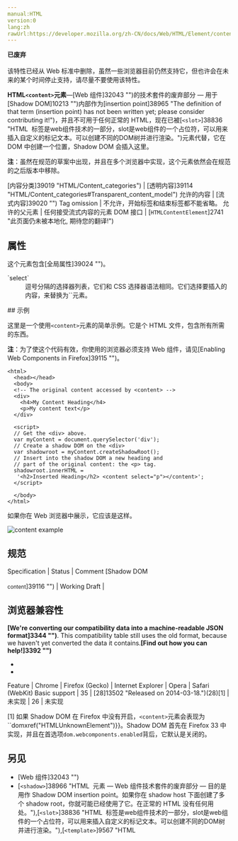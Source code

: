 ```yaml
---
manual:HTML
version:0
lang:zh
rawUrl:https://developer.mozilla.org/zh-CN/docs/Web/HTML/Element/content
---
```






**已废弃**<br></br>该特性已经从 Web 标准中删除，虽然一些浏览器目前仍然支持它，但也许会在未来的某个时间停止支持，请尽量不要使用该特性。




**HTML`<content>`元素**—[Web 组件]32043 "")的技术套件的废弃部分 — 用于[Shadow DOM]10213 "")内部作为[insertion point]38965 "The definition of that term (insertion point) has not been written yet; please consider contributing it!")，并且不可用于任何正常的 HTML，现在已被[`<slot>`]38836 "HTML <slot> 标签是web组件技术的一部分，slot是web组件的一个占位符，可以用来插入自定义的标记文本。可以创建不同的DOM树并进行渲染。")元素代替，它在 DOM 中创建一个位置，Shadow DOM 会插入这里。



**注**：虽然在规范的草案中出现，并且在多个浏览器中实现，这个元素依然会在规范的之后版本中移除。



[内容分类]39019 "HTML/Content_categories") | [透明内容]39114 "HTML/Content_categories#Transparent_content_model") 
允许的内容 | [流式内容]39020 "") 
Tag omission | 不允许，开始标签和结束标签都不能省略。 
允许的父元素 | 任何接受流式内容的元素 
DOM 接口 | [`HTMLContentElement`]2741 "此页面仍未被本地化, 期待您的翻译!") 


## 属性<a name="Attributes"></a>


这个元素包含[全局属性]39024 "")。

<dl><dt id=''>`select`</dt><dd>逗号分隔的选择器列表，它们和 CSS 选择器语法相同。它们选择要插入的内容，来替换为`<content>`元素。</dd></dl>
## 示例<a name="示例"></a>


这里是一个使用`<content>`元素的简单示例。它是个 HTML 文件，包含所有所需的东西。



**注**：为了使这个代码有效，你使用的浏览器必须支持 Web 组件，请见[Enabling Web Components in Firefox]39115 "")。



```
<html>
  <head></head>
  <body>
  <!-- The original content accessed by <content> -->
  <div>
    <h4>My Content Heading</h4>
    <p>My content text</p>
  </div>

  <script>
  // Get the <div> above.
  var myContent = document.querySelector('div');
  // Create a shadow DOM on the <div>
  var shadowroot = myContent.createShadowRoot();
  // Insert into the shadow DOM a new heading and 
  // part of the original content: the <p> tag.
  shadowroot.innerHTML =
   '<h2>Inserted Heading</h2> <content select="p"></content>';
  </script>

  </body>
</html>
```


如果你在 Web 浏览器中展示，它应该是这样。



![content example](%39113.png "")


## 规范<a name="规范"></a>

Specification | Status | Comment 
[Shadow DOM<br></br><small>content</small>]39116 "") | Working Draft |  


## 浏览器兼容性<a name="Browser_compatibility"></a>


**[We&#39;re converting our compatibility data into a machine-readable JSON format]3344 "")**. This compatibility table still uses the old format, because we haven&#39;t yet converted the data it contains.**[Find out how you can help!]3392 "")**


* 
* 

Feature | Chrome | Firefox (Gecko) | Internet Explorer | Opera | Safari (WebKit) 
Basic support | 35 | [28]13502 "Released on 2014-03-18.")(28)[1] | 未实现 | 26 | 未实现 





[1] 如果 Shadow DOM 在 Firefox 中没有开启，`<content>`元素会表现为``domxref(&quot;HTMLUnknownElement&quot;)}}。Shadow DOM 首先在 Firefox 33 中实现，并且在首选项`dom.webcomponents.enabled`背后，它默认是关闭的。


## 另见<a name="See_also"></a>

* [Web 组件]32043 "")
* [`<shadow>`]38966 "HTML <shadow> 元素 — Web 组件技术套件的废弃部分 — 目的是用作 Shadow DOM insertion point。如果你在 shadow host 下面创建了多个 shadow root，你就可能已经使用了它。在正常的 HTML 没有任何用处。"),[`<slot>`]38836 "HTML <slot> 标签是web组件技术的一部分，slot是web组件的一个占位符，可以用来插入自定义的标记文本。可以创建不同的DOM树并进行渲染。"),[`<template>`]9567 "HTML <template> 元素 是一种用于保存客户端内容的机制，该内容在页面加载时不被渲染，但可以在运行时使用JavaScript进行实例化。"),[`<element>`]38802 "元素被定义在最新的 HTML DOM 元素中。")



